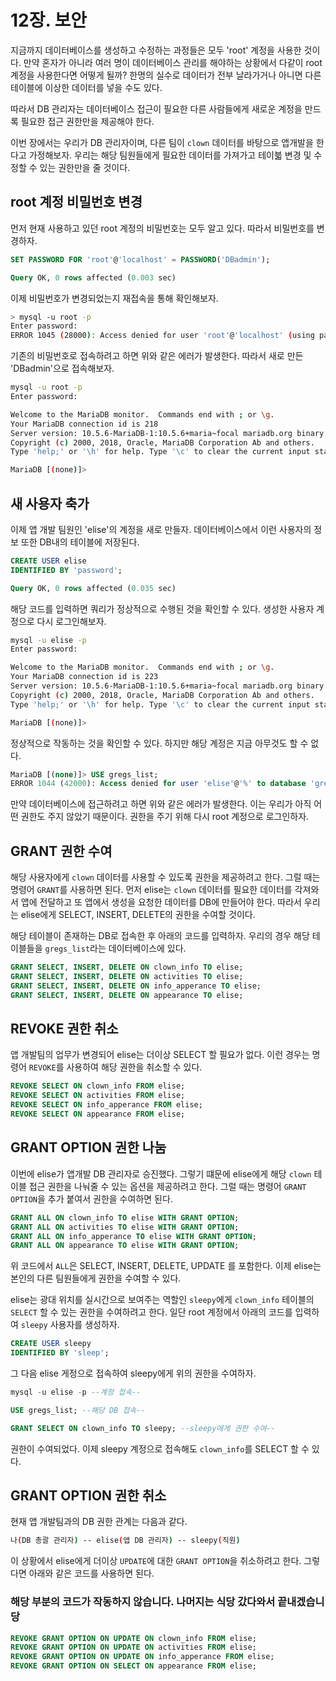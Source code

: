 
# 12장. 보안

지금까지 데이터베이스를 생성하고 수정하는 과정들은 모두 'root' 계정을 사용한 것이다. 만약 혼자가 아니라 여러 명이 데이터베이스 관리를 해야하는 상황에서 다같이 root 계정을 사용한다면 어떻게 될까? 한명의 실수로 데이터가 전부 날라가거나 아니면 다른 테이블에 이상한 데이터를 넣을 수도 있다.

따라서 DB 관리자는 데이터베이스 접근이 필요한 다른 사람들에게 새로운 계정을 만드록 필요한 접근 권한만을 제공해야 한다.

이번 장에서는 우리가 DB 관리자이며, 다른 팀이 `clown` 데이터를 바탕으로 앱개발을 한다고 가정해보자. 우리는 해당 팀원들에게 필요한 데이터를 가져가고 테이븗 변경 및 수정할 수 있는 권한만을 줄 것이다.

## root 계정 비밀번호 변경

먼저 현재 사용하고 있던 root 계정의 비밀번호는 모두 알고 있다. 따라서 비밀번호를 변경하자.

```sql
SET PASSWORD FOR 'root'@'localhost' = PASSWORD('DBadmin');

Query OK, 0 rows affected (0.003 sec)
```

이제 비밀번호가 변경되었는지 재접속을 통해 확인해보자.

```bash
> mysql -u root -p
Enter password:
ERROR 1045 (28000): Access denied for user 'root'@'localhost' (using password: YES)
```

기존의 비밀번호로 접속하려고 하면 위와 같은 에러가 발생한다. 따라서 새로 만든 'DBadmin'으로 접속해보자.

```bash
mysql -u root -p
Enter password:

Welcome to the MariaDB monitor.  Commands end with ; or \g.
Your MariaDB connection id is 218
Server version: 10.5.6-MariaDB-1:10.5.6+maria~focal mariadb.org binary distribution
Copyright (c) 2000, 2018, Oracle, MariaDB Corporation Ab and others.
Type 'help;' or '\h' for help. Type '\c' to clear the current input statement.

MariaDB [(none)]>
```

## 새 사용자 축가

이제 앱 개발 팀원인 'elise'의 계정을 새로 만들자. 데이터베이스에서 이런 사용자의 정보 또한 DB내의 테이블에 저장된다.

```sql
CREATE USER elise
IDENTIFIED BY 'password';

Query OK, 0 rows affected (0.035 sec)
```

해당 코드를 입력하면 쿼리가 정상적으로 수행된 것을 확인할 수 있다.
생성한 사용자 계정으로 다시 로그인해보자.

```bash
mysql -u elise -p
Enter password:

Welcome to the MariaDB monitor.  Commands end with ; or \g.
Your MariaDB connection id is 223
Server version: 10.5.6-MariaDB-1:10.5.6+maria~focal mariadb.org binary distribution
Copyright (c) 2000, 2018, Oracle, MariaDB Corporation Ab and others.
Type 'help;' or '\h' for help. Type '\c' to clear the current input statement.

MariaDB [(none)]>
```

정상적으로 작동하는 것을 확인할 수 있다. 하지만 해당 계정은 지금 아무것도 할 수 없다.

```sql
MariaDB [(none)]> USE gregs_list;
ERROR 1044 (42000): Access denied for user 'elise'@'%' to database 'gregs_list'
```

만약 데이터베이스에 접근하려고 하면 위와 같은 에러가 발생한다. 이는 우리가 아직 어떤 권한도 주지 않았기 때문이다.
권한을 주기 위해 다시 root 계정으로 로그인하자.

## GRANT 권한 수여

해당 사용자에게 `clown` 데이터를 사용할 수 있도록 권한을 제공하려고 한다. 그럴 때는 명령어 `GRANT`를 사용하면 된다. 먼저 elise는 `clown` 데이터를 필요한 데이터를 각져와서 앱에 전달하고 또 앱에서 생성을 요청한 데이터를 DB에 만들어야 한다. 따라서 우리는 elise에게 SELECT, INSERT, DELETE의 권한을 수여할 것이다.

해당 테이블이 존재하는 DB로 접속한 후 아래의 코드를 입력하자. 우리의 경우 해당 테이블들을 `gregs_list`라는 데이터베이스에 있다.

```sql
GRANT SELECT, INSERT, DELETE ON clown_info TO elise;
GRANT SELECT, INSERT, DELETE ON activities TO elise;
GRANT SELECT, INSERT, DELETE ON info_apperance TO elise;
GRANT SELECT, INSERT, DELETE ON appearance TO elise;
```

## REVOKE 권한 취소

앱 개발팀의 업무가 변경되어 elise는 더이상 SELECT 할 필요가 없다. 이런 경우는 명령어 `REVOKE`를 사용하여 해당 권한을 취소할 수 있다.

```sql
REVOKE SELECT ON clown_info FROM elise;
REVOKE SELECT ON activities FROM elise;
REVOKE SELECT ON info_apperance FROM elise;
REVOKE SELECT ON appearance FROM elise;
```

## GRANT OPTION 권한 나눔

이번에 elise가 앱개발 DB 관리자로 승진했다. 그렇기 떄문에 elise에게 해당 `clown` 테이블 접근 권한을 나눠줄 수 있는 옵션을 제공하려고 한다. 그럴 때는 명령어 `GRANT OPTION`을 추가 붙여서 권한을 수여하면 된다.

```sql
GRANT ALL ON clown_info TO elise WITH GRANT OPTION;
GRANT ALL ON activities TO elise WITH GRANT OPTION;
GRANT ALL ON info_apperance TO elise WITH GRANT OPTION;
GRANT ALL ON appearance TO elise WITH GRANT OPTION;
```

위 코드에서 `ALL`은 SELECT, INSERT, DELETE, UPDATE 를 포함한다. 이제 elise는 본인의 다른 팀원들에게 권한을 수여할 수 있다.

elise는 광대 위치를 실시간으로 보여주는 역할인 `sleepy`에게 `clown_info` 테이블의 `SELECT` 할 수 있는 권한을 수여하려고 한다.
일단 root 계정에서 아래의 코드를 입력하여 `sleepy` 사용자를 생성하자.

```sql
CREATE USER sleepy
IDENTIFIED BY 'sleep';
```

그 다음 elise 게정으로 접속하여 sleepy에게 위의 권한을 수여하자.

```sql
mysql -u elise -p --계정 접속--

USE gregs_list; --해당 DB 접속--

GRANT SELECT ON clown_info TO sleepy; --sleepy에게 권한 수여--
```

권한이 수여되었다. 이제 sleepy 계정으로 접속해도 `clown_info`를 SELECT 할 수 있다.

## GRANT OPTION 권한 취소

현재 앱 개발팀과의 DB 권한 관계는 다음과 같다.

```bash
나(DB 총괄 관리자) -- elise(앱 DB 관리자) -- sleepy(직원)
```

이 상황에서 elise에게 더이상 `UPDATE`에 대한 `GRANT OPTION`을 취소하려고 한다. 그렇다면 아래와 같은 코드를 사용하면 된다.

### 해당 부분의 코드가 작동하지 않습니다. 나머지는 식당 갔다와서 끝내겠습니당

```sql
REVOKE GRANT OPTION ON UPDATE ON clown_info FROM elise;
REVOKE GRANT OPTION ON UPDATE ON activities FROM elise;
REVOKE GRANT OPTION ON UPDATE ON info_apperance FROM elise;
REVOKE GRANT OPTION ON SELECT ON appearance FROM elise;
```
